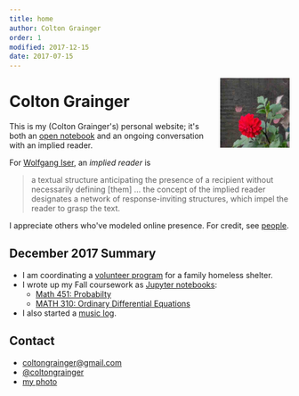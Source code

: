 ```yaml
---
title: home
author: Colton Grainger
order: 1
modified: 2017-12-15 
date: 2017-07-15
---
```


<img src="/images/ccg-dogs.jpg" style="float: right; margin: 0px 0px 23px 23px" height="125" width="125">

# Colton Grainger

This is my (Colton Grainger's) personal website; it's both an [open notebook](http://wcm1.web.rice.edu/open-notebook-history.html) and an ongoing conversation with an implied reader. 

For [Wolfgang Iser](https://en.wikipedia.org/wiki/Wolfgang_Iser), an *implied reader* is 
> a textual structure anticipating the presence of a recipient without necessarily defining [them] ... the concept of the implied reader designates a network of response-inviting structures, which impel the reader to grasp the text.

I appreciate others who've modeled online presence. For credit, see [people](/links).

## December 2017 Summary

- I am coordinating a [volunteer program](http://coltongrainger.com/fscss-volunteers) for a family homeless shelter.
- I wrote up my Fall coursework as [Jupyter notebooks](http://jupyter-notebook-beginner-guide.readthedocs.io/en/latest/what_is_jupyter.html):
  - [Math 451: Probabilty](https://nbviewer.jupyter.org/github/coltongrainger/notebooks/tree/master/probability/)
  - [MATH 310: Ordinary Differential Equations](https://nbviewer.jupyter.org/github/coltongrainger/notebooks/tree/master/odes/)
- I also started a [music log](/music-log).

## Contact 

- [coltongrainger@gmail.com](mailto:coltongrainger@gmail.com)
- [@coltongrainger](https://twitter.com/coltongrainger)
- <a href="images/ccg-profile.jpg">my photo</a>
